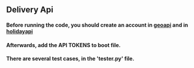 ## Delivery Api

#### Before running the code, you should create an account in [geoapi](https://www.geoapify.com/geocoding-api) and in [holidayapi](https://holidayapi.com/docs)
#### Afterwards, add the API TOKENS to boot file.

#### There are several test cases, in the 'tester.py' file.
